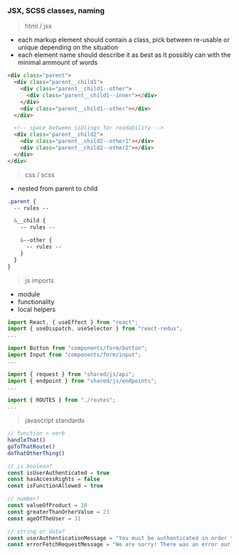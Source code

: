 ### JSX, SCSS classes, naming

> html / jsx

- each markup element should contain a class, pick between re-usable or unique depending on the situation
- each element name should describe it as best as it possibly can with the minimal ammount of words

```html
<div class="parent">
  <div class="parent__child1">
    <div class="parent__child1--other">
      <div class="parent__child1--inner"></div>
    </div>
    <div class="parent__child1--other"></div>
  </div>

  <!-- space between siblings for readability -->
  <div class="parent__child2">
    <div class="parent__child2--other1"></div>
    <div class="parent__child2--other2"></div>
  </div>
</div>
```

> css / scss

- nested from parent to child

```css
.parent {
  -- rules --

  &__child {
    -- rules --

    &--other {
      -- rules --
    }
  }
}
```

> js imports

- module
- functionality
- local helpers

```js
import React, { useEffect } from "react";
import { useDispatch, useSelector } from "react-redux";
...

import Button from "components/form/button";
import Input from "components/form/input";
...

import { request } from "shared/js/api";
import { endpoint } from "shared/js/endpoints";
...

import { ROUTES } from "./routes";
...
```

> javascript standards

```js
// function > verb
handleThat()
goToThatRoute()
doThatOtherThing()

// is boolean?
const isUserAuthenticated = true
const hasAccessRights = false
const isFunctionAllowed = true

// number?
const valueOfProduct = 10
const greaterThanOrherValue = 23
const ageOfTheUser = 31

// string or data?
const userAuthenticationMessage = "You must be authenticated in order to see this screen"
const errorFetchRequestMessage = "We are sorry! There was an error our side".
```
